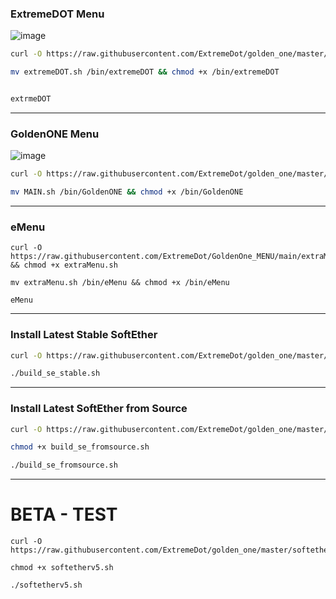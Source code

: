 ### ExtremeDOT Menu

![image](https://user-images.githubusercontent.com/120102306/227371020-f5c72604-6293-48fa-82d8-f53b13ceb4ff.png)


```sh
curl -O https://raw.githubusercontent.com/ExtremeDot/golden_one/master/extremeDOT.sh && chmod +x extremeDOT.sh

mv extremeDOT.sh /bin/extremeDOT && chmod +x /bin/extremeDOT
````

```sh

extrmeDOT
```
***

### GoldenONE Menu

![image](https://user-images.githubusercontent.com/120102306/227371618-70808425-9b6e-4fa5-aa24-65e5fb7ac4a1.png)


```sh
curl -O https://raw.githubusercontent.com/ExtremeDot/golden_one/master/MAIN.sh && chmod +x MAIN.sh

mv MAIN.sh /bin/GoldenONE && chmod +x /bin/GoldenONE

```

***
### eMenu

```
curl -O https://raw.githubusercontent.com/ExtremeDot/GoldenOne_MENU/main/extraMenu.sh && chmod +x extraMenu.sh

mv extraMenu.sh /bin/eMenu && chmod +x /bin/eMenu

eMenu
```


***

### Install Latest Stable SoftEther 

```sh
curl -O https://raw.githubusercontent.com/ExtremeDot/golden_one/master/build_se_stable.sh && chmod +x build_se_stable.sh

./build_se_stable.sh

```

***

### Install Latest SoftEther from Source

```sh
curl -O https://raw.githubusercontent.com/ExtremeDot/golden_one/master/build_se_fromsource.sh

chmod +x build_se_fromsource.sh

./build_se_fromsource.sh

```

***

# BETA - TEST

```
curl -O https://raw.githubusercontent.com/ExtremeDot/golden_one/master/softetherv5.sh

chmod +x softetherv5.sh

./softetherv5.sh
```
